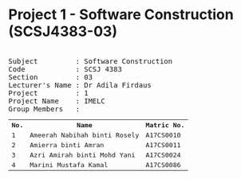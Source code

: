 # Project 1 - Software Construction (SCSJ4383-03)

<pre>

Subject         : Software Construction 
Code            : SCSJ 4383 
Section         : 03 
Lecturer's Name : Dr Adila Firdaus
Project         : 1
Project Name    : IMELC
Group Members   : 
<table>
  <tr>
    <th>No.</th>
    <th>Name</th>
    <th>Matric No.</th>
  </tr>
  <tr>
  <td>1</td>
  <td>Ameerah Nabihah binti Rosely</td>
  <td>A17CS0010</td>
  </tr>
  <tr>
  <td>2</td>
  <td>Amierra binti Amran</td>
  <td>A17CS0011</td>
  </tr>
  <tr>
  <td>3</td>
  <td>Azri Amirah binti Mohd Yani</td>
  <td>A17CS0024</td>
  </tr>
  <tr>
  <td>4</td>
  <td>Marini Mustafa Kamal</td>
  <td>A17CS0086</td>
  </tr>
</table>
</pre>
